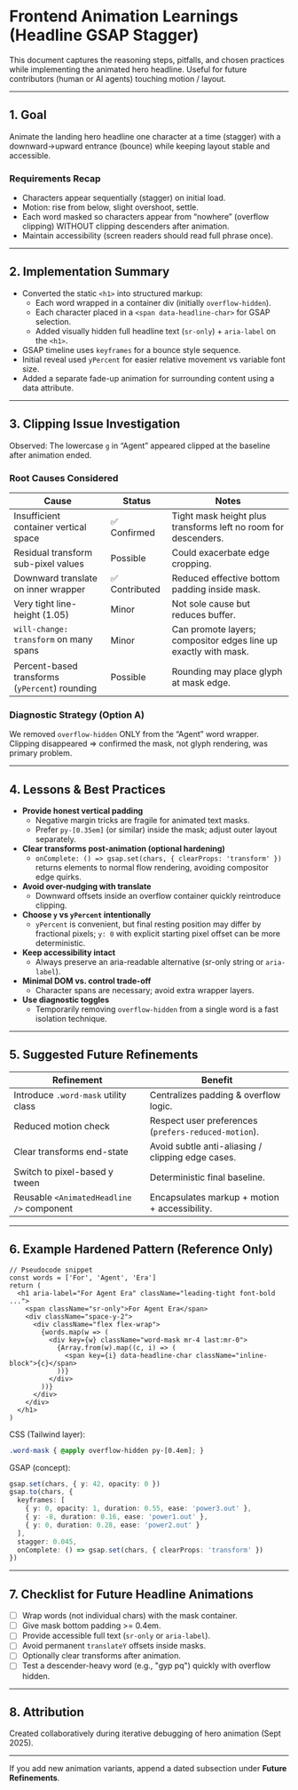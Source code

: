# Frontend Animation Learnings (Headline GSAP Stagger)

This document captures the reasoning steps, pitfalls, and chosen practices while implementing the animated hero headline. Useful for future contributors (human or AI agents) touching motion / layout.

---

## 1. Goal

Animate the landing hero headline one character at a time (stagger) with a downward->upward entrance (bounce) while keeping layout stable and accessible.

### Requirements Recap

- Characters appear sequentially (stagger) on initial load.
- Motion: rise from below, slight overshoot, settle.
- Each word masked so characters appear from “nowhere” (overflow clipping) WITHOUT clipping descenders after animation.
- Maintain accessibility (screen readers should read full phrase once).

---

## 2. Implementation Summary

- Converted the static `<h1>` into structured markup:
  - Each word wrapped in a container div (initially `overflow-hidden`).
  - Each character placed in a `<span data-headline-char>` for GSAP selection.
  - Added visually hidden full headline text (`sr-only`) + `aria-label` on the `<h1>`.
- GSAP timeline uses `keyframes` for a bounce style sequence.
- Initial reveal used `yPercent` for easier relative movement vs variable font size.
- Added a separate fade-up animation for surrounding content using a data attribute.

---

## 3. Clipping Issue Investigation

Observed: The lowercase `g` in “Agent” appeared clipped at the baseline after animation ended.

### Root Causes Considered

| Cause | Status | Notes |
|-------|--------|-------|
| Insufficient container vertical space | ✅ Confirmed | Tight mask height plus transforms left no room for descenders. |
| Residual transform sub-pixel values | Possible | Could exacerbate edge cropping. |
| Downward translate on inner wrapper | ✅ Contributed | Reduced effective bottom padding inside mask. |
| Very tight line-height (1.05) | Minor | Not sole cause but reduces buffer. |
| `will-change: transform` on many spans | Minor | Can promote layers; compositor edges line up exactly with mask. |
| Percent-based transforms (`yPercent`) rounding | Possible | Rounding may place glyph at mask edge. |

### Diagnostic Strategy (Option A)

We removed `overflow-hidden` ONLY from the “Agent” word wrapper. Clipping disappeared ⇒ confirmed the mask, not glyph rendering, was primary problem.

---

## 4. Lessons & Best Practices

- **Provide honest vertical padding**
  - Negative margin tricks are fragile for animated text masks.
  - Prefer `py-[0.35em]` (or similar) inside the mask; adjust outer layout separately.
- **Clear transforms post-animation (optional hardening)**
  - `onComplete: () => gsap.set(chars, { clearProps: 'transform' })` returns elements to normal flow rendering, avoiding compositor edge quirks.
- **Avoid over-nudging with translate**
  - Downward offsets inside an overflow container quickly reintroduce clipping.
- **Choose `y` vs `yPercent` intentionally**
  - `yPercent` is convenient, but final resting position may differ by fractional pixels; `y: 0` with explicit starting pixel offset can be more deterministic.
- **Keep accessibility intact**
  - Always preserve an aria-readable alternative (sr-only string or `aria-label`).
- **Minimal DOM vs. control trade-off**
  - Character spans are necessary; avoid extra wrapper layers.
- **Use diagnostic toggles**
  - Temporarily removing `overflow-hidden` from a single word is a fast isolation technique.

---

## 5. Suggested Future Refinements

| Refinement | Benefit |
|------------|---------|
| Introduce `.word-mask` utility class | Centralizes padding & overflow logic. |
| Reduced motion check | Respect user preferences (`prefers-reduced-motion`). |
| Clear transforms end-state | Avoid subtle anti-aliasing / clipping edge cases. |
| Switch to pixel-based y tween | Deterministic final baseline. |
| Reusable `<AnimatedHeadline />` component | Encapsulates markup + motion + accessibility. |

---

## 6. Example Hardened Pattern (Reference Only)
 
```tsx
// Pseudocode snippet
const words = ['For', 'Agent', 'Era']
return (
  <h1 aria-label="For Agent Era" className="leading-tight font-bold ...">
    <span className="sr-only">For Agent Era</span>
    <div className="space-y-2">
      <div className="flex flex-wrap">
        {words.map(w => (
          <div key={w} className="word-mask mr-4 last:mr-0">
            {Array.from(w).map((c, i) => (
              <span key={i} data-headline-char className="inline-block">{c}</span>
            ))}
          </div>
        ))}
      </div>
    </div>
  </h1>
)
```
CSS (Tailwind layer):

```css
.word-mask { @apply overflow-hidden py-[0.4em]; }
```
GSAP (concept):

```ts
gsap.set(chars, { y: 42, opacity: 0 })
gsap.to(chars, {
  keyframes: [
    { y: 0, opacity: 1, duration: 0.55, ease: 'power3.out' },
    { y: -8, duration: 0.16, ease: 'power1.out' },
    { y: 0, duration: 0.28, ease: 'power2.out' }
  ],
  stagger: 0.045,
  onComplete: () => gsap.set(chars, { clearProps: 'transform' })
})
```

---
## 7. Checklist for Future Headline Animations
- [ ] Wrap words (not individual chars) with the mask container.
- [ ] Give mask bottom padding >= 0.4em.
- [ ] Provide accessible full text (`sr-only` or `aria-label`).
- [ ] Avoid permanent `translateY` offsets inside masks.
- [ ] Optionally clear transforms after animation.
- [ ] Test a descender-heavy word (e.g., "gyp pq") quickly with overflow hidden.

---
## 8. Attribution
Created collaboratively during iterative debugging of hero animation (Sept 2025).

---
If you add new animation variants, append a dated subsection under **Future Refinements**.
